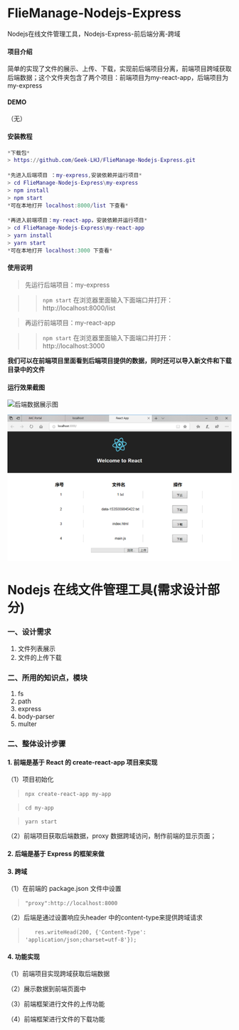 # FlieManage-Nodejs-Express

Nodejs在线文件管理工具，Nodejs-Express-前后端分离-跨域

#### 项目介绍
简单的实现了文件的展示、上传、下载，实现前后端项目分离，前端项目跨域获取后端数据；这个文件夹包含了两个项目：前端项目为my-react-app，后端项目为my-express

#### DEMO
（无）

#### 安装教程

```m
*下载包*
> https://github.com/Geek-LHJ/FlieManage-Nodejs-Express.git

*先进入后端项目 ：my-express,安装依赖并运行项目*
> cd FlieManage-Nodejs-Express\my-express
> npm install
> npm start
*可在本地打开 localhost:8000/list 下查看*

*再进入前端项目：my-react-app，安装依赖并运行项目*
> cd FlieManage-Nodejs-Express\my-react-app
> yarn install
> yarn start
*可在本地打开 localhost:3000 下查看*
```

#### 使用说明

> 先运行后端项目：my-express

>> `npm start` 
在浏览器里面输入下面端口并打开：http://localhost:8000/list

> 再运行前端项目：my-react-app

>> `npm start` 
在浏览器里面输入下面端口并打开：http://localhost:3000

**我们可以在前端项目里面看到后端项目提供的数据，同时还可以导入新文件和下载目录中的文件**

#### 运行效果截图

![后端数据展示图](imgs/1png)

![前端页面展示图](imgs/2.png)


# Nodejs 在线文件管理工具(需求设计部分)

### 一、设计需求

1. 文件列表展示
2. 文件的上传下载

### 二、所用的知识点，模块

1. fs
2. path
3. express
4. body-parser
5. multer

### 二、整体设计步骤

#### 1. 前端是基于 React 的 create-react-app 项目来实现

（1）项目初始化

> `npx create-react-app my-app`

> `cd my-app`

> `yarn start`

（2）前端项目获取后端数据，proxy 数据跨域访问，制作前端的显示页面；


#### 2. 后端是基于 Express 的框架来做


#### 3. 跨域

（1）在前端的 package.json 文件中设置

> `"proxy":http://localhost:8000`

（2）后端是通过设置响应头header 中的content-type来提供跨域请求

> `    res.writeHead(200, {'Content-Type': 'application/json;charset=utf-8'});
`

#### 4. 功能实现

（1）前端项目实现跨域获取后端数据

（2）展示数据到前端页面中

（3）前端框架进行文件的上传功能

（4）前端框架进行文件的下载功能











